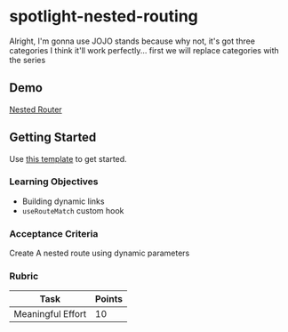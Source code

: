 # spotlight-nested-routing

Alright, I'm gonna use JOJO stands because why not, it's got three categories I think it'll work perfectly...
first we will replace categories with the series

## Demo

[Nested Router](https://nested-routing.netlify.app/)

## Getting Started

Use [this template](https://github.com/alchemycodelab/spotlight-nested-routing) to get started.

### Learning Objectives

- Building dynamic links
- `useRouteMatch` custom hook

### Acceptance Criteria

Create A nested route using dynamic parameters

### Rubric

| Task              | Points |
| ----------------- | ------ |
| Meaningful Effort | 10     |
